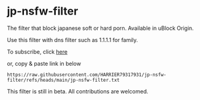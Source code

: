 # jp-nsfw-filter
The filter that block japanese soft or hard porn. Available in uBlock Origin.

Use this filter with dns filter such as 1.1.1.1 for family.

To subscribe, click [here](https://subscribe.adblockplus.org/?location=https%3A%2F%2Fraw.githubusercontent.com%2FHARRIER79317931%2Fjp-nsfw-filter%2Frefs%2Fheads%2Fmain%2Fjp-nsfw-filter.txt&title=JP%20NSFW%20Filter)

or, copy & paste link in below 
```
https://raw.githubusercontent.com/HARRIER79317931/jp-nsfw-filter/refs/heads/main/jp-nsfw-filter.txt
```
This filter is still in beta. All contributions are welcomed.
